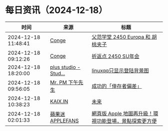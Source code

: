﻿# 每日资讯（2024-12-18）

|时间|来源|标题|
|---|---|---|
|2024-12-18 11:48:41|[Conge](https://conge.github.io/feed.xml)|[父范学堂 2450 Europa 和 胡桃夹子](https://conge.livingwithfcs.org/2024/12/18/NewDaddy-shows/)|
|2024-12-18 09:12:26|[Conge](https://conge.github.io/feed.xml)|[折返点 2450 SU年会](https://conge.livingwithfcs.org/2024/12/18/ReturnPoint-celebration/)|
|2024-12-18 18:20:00|[plus studio - Stud...](https://studyinglover.com/atom.xml)|[linuxqq只显示登陆背景图](https://studyinglover.com/2024/12/18/linuxqq%E5%8F%AA%E6%98%BE%E7%A4%BA%E7%99%BB%E9%99%86%E8%83%8C%E6%99%AF%E5%9B%BE/)|
|2024-12-18 09:56:05|[Mr. PM 下午先生](http://feeds.feedburner.com/pmmustknow)|[成功的「倖存者偏差」](https://mrpm.cc/?p=1745)|
|2024-12-18 10:38:23|[KAIX.IN](https://kaix.in/feed/)|[未来](https://kaix.in/2024/1218-futekisetsunimohodogaaru/)|
|2024-12-18 02:01:33|[蘋果迷 APPLEFANS](https://applefans.today/feed/)|[網頁版 Apple 地圖再升級！環視功能登場，景點探索更方便](https://applefans.today/2024-12-web-apple-maps-add-look-around-features/)|
